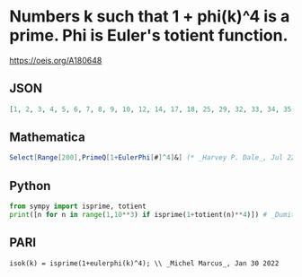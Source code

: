 # Numbers k such that 1 \+ phi\(k\)^4 is a prime\. Phi is Euler's totient function\.
https://oeis.org/A180648
## JSON
```JSON
[1, 2, 3, 4, 5, 6, 7, 8, 9, 10, 12, 14, 17, 18, 25, 29, 32, 33, 34, 35, 39, 40, 44, 45, 47, 48, 50, 52, 56, 58, 60, 65, 66, 70, 72, 78, 81, 83, 84, 87, 89, 90, 94, 104, 105, 107, 112, 115, 116, 123, 130, 140, 144, 156, 161, 162, 164, 165, 166, 168, 174, 176, 178, 180, 181]
```
## Mathematica
```Mathematica
Select[Range[200],PrimeQ[1+EulerPhi[#]^4]&] (* _Harvey P. Dale_, Jul 22 2022 *)
```
## Python
```Python
from sympy import isprime, totient
print([n for n in range(1,10**3) if isprime(1+totient(n)**4)]) # _Dumitru Damian_, Jan 29 2022
```
## PARI
```PARI
isok(k) = isprime(1+eulerphi(k)^4); \\ _Michel Marcus_, Jan 30 2022
```
